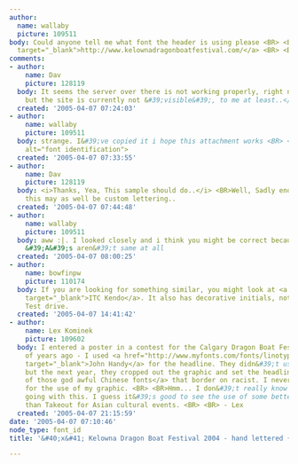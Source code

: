 ```yaml
---
author:
  name: wallaby
  picture: 109511
body: Could anyone tell me what font the header is using please <BR> <BR><a href="http://www.kelownadragonboatfestival.com/"
  target="_blank">http://www.kelownadragonboatfestival.com/</a> <BR> <BR>thank you
comments:
- author:
    name: Dav
    picture: 128119
  body: It seems the server over there is not working properly, right now.. <BR><i>Sorry,
    but the site is currently not &#39;visible&#39;, to me at least..</i>
  created: '2005-04-07 07:24:03'
- author:
    name: wallaby
    picture: 109511
  body: strange. I&#39;ve copied it i hope this attachment works <BR> <BR><img src="http://www.typophile.com/forums/messages/83/69064.gif"
    alt="font identification">
  created: '2005-04-07 07:33:55'
- author:
    name: Dav
    picture: 128119
  body: <i>Thanks, Yea, This sample should do..</i> <BR>Well, Sadly enough, I think
    this may as well be custom lettering..
  created: '2005-04-07 07:44:48'
- author:
    name: wallaby
    picture: 109511
  body: aww :|. I looked closely and i think you might be correct because the two
    &#39;A&#39;s aren&#39;t same at all
  created: '2005-04-07 08:00:25'
- author:
    name: bowfinpw
    picture: 110174
  body: If you are looking for something similar, you might look at <a href="http://www.myfonts.com/fonts/linotype/itc-kendo/itc-kendo/testdrive.html?s=DRAGON+BOAT&amp;p=48"
    target="_blank">ITC Kendo</a>. It also has decorative initials, not shown in the
    Test drive.
  created: '2005-04-07 14:41:42'
- author:
    name: Lex Kominek
    picture: 109602
  body: I entered a poster in a contest for the Calgary Dragon Boat Festival a couple
    of years ago - I used <a href="http://www.myfonts.com/fonts/linotype/john-handy/john-handy/testdrive.html?s=DRAGON+BOAT&amp;p=48"
    target="_blank">John Handy</a> for the headline. They didn&#39;t use my entry,
    but the next year, they cropped out the graphic and set the headline in <a href="http://www.dafont.com/en/font.php?file=takeout&amp;page=&amp;nb_ppp_old=10&amp;text=DRAGON+BOAT&amp;nb_ppp=10&amp;classt=alpha">one
    of those god awful Chinese fonts</a> that border on racist. I never even got paid
    for the use of my graphic. <BR> <BR>Hmm... I don&#39;t really know where I was
    going with this. I guess it&#39;s good to see the use of some better brush scripts
    than Takeout for Asian cultural events. <BR> <BR> - Lex
  created: '2005-04-07 21:15:59'
date: '2005-04-07 07:10:46'
node_type: font_id
title: '&#40;x&#41; Kelowna Dragon Boat Festival 2004 - hand lettered {Dav}'

---
```

